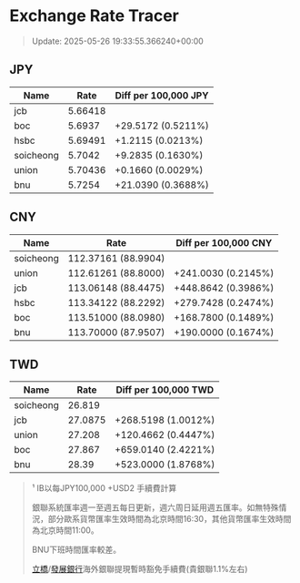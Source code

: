 # Exchange Rate Tracer

> Update: 2025-05-26 19:33:55.366240+00:00

## JPY

| Name      |    Rate | Diff per 100,000 JPY   |
|-----------|---------|------------------------|
| jcb       | 5.66418 |                        |
| boc       | 5.6937  | +29.5172 (0.5211%)     |
| hsbc      | 5.69491 | +1.2115 (0.0213%)      |
| soicheong | 5.7042  | +9.2835 (0.1630%)      |
| union     | 5.70436 | +0.1660 (0.0029%)      |
| bnu       | 5.7254  | +21.0390 (0.3688%)     |

## CNY

| Name      | Rate                | Diff per 100,000 CNY   |
|-----------|---------------------|------------------------|
| soicheong | 112.37161	(88.9904) |                        |
| union     | 112.61261	(88.8000) | +241.0030 (0.2145%)    |
| jcb       | 113.06148	(88.4475) | +448.8642 (0.3986%)    |
| hsbc      | 113.34122	(88.2292) | +279.7428 (0.2474%)    |
| boc       | 113.51000	(88.0980) | +168.7800 (0.1489%)    |
| bnu       | 113.70000	(87.9507) | +190.0000 (0.1674%)    |

## TWD

| Name      |    Rate | Diff per 100,000 TWD   |
|-----------|---------|------------------------|
| soicheong | 26.819  |                        |
| jcb       | 27.0875 | +268.5198 (1.0012%)    |
| union     | 27.208  | +120.4662 (0.4447%)    |
| boc       | 27.867  | +659.0140 (2.4221%)    |
| bnu       | 28.39   | +523.0000 (1.8768%)    |


> ¹ IB以每JPY100,000 +USD2 手續費計算
>
> 銀聯系統匯率週一至週五每日更新，週六周日延用週五匯率。如無特殊情況，部分歐系貨幣匯率生效時間為北京時間16:30，其他貨幣匯率生效時間為北京時間11:00。
>
> BNU下班時間匯率較差。
>
> [立橋](https://www.wlbank.com.mo/uploads/ueditor/file/20181211/1544536513900230.pdf)/[發展銀行](https://www.mdb.com.mo/Service_Charges_20230728.pdf)海外銀聯提現暫時豁免手續費(貴銀聯1.1%左右)


